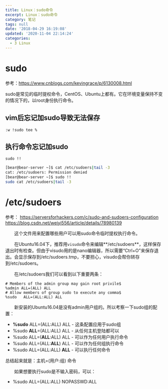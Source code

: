 ```yaml
---
title: Linux：sudo命令
excerpt: Linux：sudo命令
category: 笔记
tags: null
date: '2018-04-29 16:19:08'
updated: '2020-11-04 22:14:24'
categories:
  - 3 Linux
---
```


# sudo

参考：<https://www.cnblogs.com/kevingrace/p/6130008.html>

sudo是常见的临时提权命令，CentOS、Ubuntu上都有。它在环境变量保持不变的情况下的，以root身份执行命令。

## vim后忘记加sudo导致无法保存

`:w !sudo tee %`

## 执行命令忘记加sudo

`sudo !!`

```sh
[bear@bear-server ~]$ cat /etc/sudoers|tail -3
cat: /etc/sudoers: Permission denied
[bear@bear-server ~]$ sudo !!
sudo cat /etc/sudoers|tail -3
```

# /etc/sudoers

参考：
<https://serversforhackers.com/c/sudo-and-sudoers-configuration>
<https://blog.csdn.net/weiyi556/article/details/78980139>

　　这个文件用来配置哪些用户可以用sudo命令临时提权执行命令。

　　在Ubuntu16.04下，推荐用`visudo`命令来编辑**/etc/sudoers**，这样保存退出时有检查。但由于visudo用的是nano编辑器，所以需要“Ctrl+O”来保存退出。会显示保存到/etc/sudoers.tmp，不要担心，visudo会帮你转存到/etc/sudoers。

　　在/etc/sudoers我们可以看到以下重要两条：

```
# Members of the admin group may gain root privile$
%admin ALL=(ALL) ALL
# Allow members of group sudo to execute any comma$
%sudo   ALL=(ALL:ALL) ALL
```

　　新安装的Ubuntu16.04是没有admin用户组的。所以考察一下sudo组的配置：

- **%sudo** ALL=(ALL:ALL) ALL - 这条配置应用于sudo组
- %sudo **ALL**=(ALL:ALL) ALL - 从任何主机登陆都可以
- %sudo ALL=(**ALL**:ALL) ALL - 可以作为任何用户执行命令
- %sudo ALL=(ALL:**ALL**) ALL - 可以作为任何组执行命令
- %sudo ALL=(ALL:ALL) **ALL** - 可以执行任何命令

总结起来就是：主机=(用户:组) 命令

　　如果想要执行sudo是不输入密码，可以：

- %sudo ALL=(ALL:ALL) NOPASSWD:ALL
